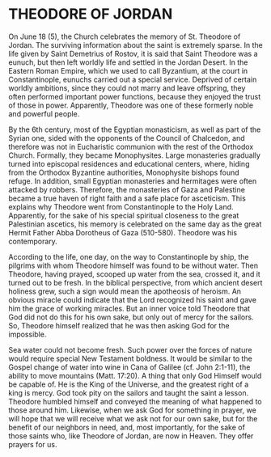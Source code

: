 # THEODORE OF JORDAN

On June 18 (5), the Church celebrates the memory of St. Theodore of Jordan. The surviving information about the saint is extremely sparse. In the life given by Saint Demetrius of Rostov, it is said that Saint Theodore was a eunuch, but then left worldly life and settled in the Jordan Desert. In the Eastern Roman Empire, which we used to call Byzantium, at the court in Constantinople, eunuchs carried out a special service. Deprived of certain worldly ambitions, since they could not marry and leave offspring, they often performed important power functions, because they enjoyed the trust of those in power. Apparently, Theodore was one of these formerly noble and powerful people.

By the 6th century, most of the Egyptian monasticism, as well as part of the Syrian one, sided with the opponents of the Council of Chalcedon, and therefore was not in Eucharistic communion with the rest of the Orthodox Church. Formally, they became Monophysites. Large monasteries gradually turned into episcopal residences and educational centers, where, hiding from the Orthodox Byzantine authorities, Monophysite bishops found refuge. In addition, small Egyptian monasteries and hermitages were often attacked by robbers. Therefore, the monasteries of Gaza and Palestine became a true haven of right faith and a safe place for asceticism. This explains why Theodore went from Constantinople to the Holy Land. Apparently, for the sake of his special spiritual closeness to the great Palestinian ascetics, his memory is celebrated on the same day as the great Hermit Father Abba Dorotheus of Gaza (510-580). Theodore was his contemporary.

According to the life, one day, on the way to Constantinople by ship, the pilgrims with whom Theodore himself was found to be without water. Then Theodore, having prayed, scooped up water from the sea, crossed it, and it turned out to be fresh. In the biblical perspective, from which ancient desert holiness grew, such a sign would mean the apotheosis of heroism. An obvious miracle could indicate that the Lord recognized his saint and gave him the grace of working miracles. But an inner voice told Theodore that God did not do this for his own sake, but only out of mercy for the sailors. So, Theodore himself realized that he was then asking God for the impossible.

Sea water could not become fresh. Such power over the forces of nature would require special New Testament boldness. It would be similar to the Gospel change of water into wine in Cana of Galilee (cf. John 2:1-11), the ability to move mountains (Matt. 17:20). A thing that only God Himself would be capable of. He is the King of the Universe, and the greatest right of a king is mercy. God took pity on the sailors and taught the saint a lesson. Theodore humbled himself and conveyed the meaning of what happened to those around him. Likewise, when we ask God for something in prayer, we will hope that we will receive what we ask not for our own sake, but for the benefit of our neighbors in need, and, most importantly, for the sake of those saints who, like Theodore of Jordan, are now in Heaven. They offer prayers for us.

